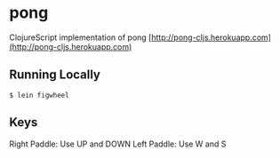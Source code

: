 # pong

ClojureScript implementation of pong [http://pong-cljs.herokuapp.com](http://pong-cljs.herokuapp.com)

## Running Locally

`
$ lein figwheel
`

## Keys

Right Paddle: Use UP and DOWN
Left Paddle: Use W and S
